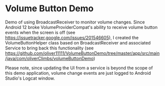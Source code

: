# Volume Button Demo
Demo of using BroadcastReceiver to monitor volume changes.
Since Android 12 broke VolumeProviderCompat's ability to receive volume button events when the screen is off (see https://issuetracker.google.com/issues/201546605), I created the VolumeButtonHelper class based on BroadcastReceiver and associated Service to bring back this functionality (see https://github.com/oliver11111/VolumeButtonDemo/tree/master/app/src/main/java/com/oliverClimbs/volumeButtonDemo)

Please note, since updating the UI from a service is beyond the scope of this demo application, volume change events are just logged to Android Studio's Logcat window.
